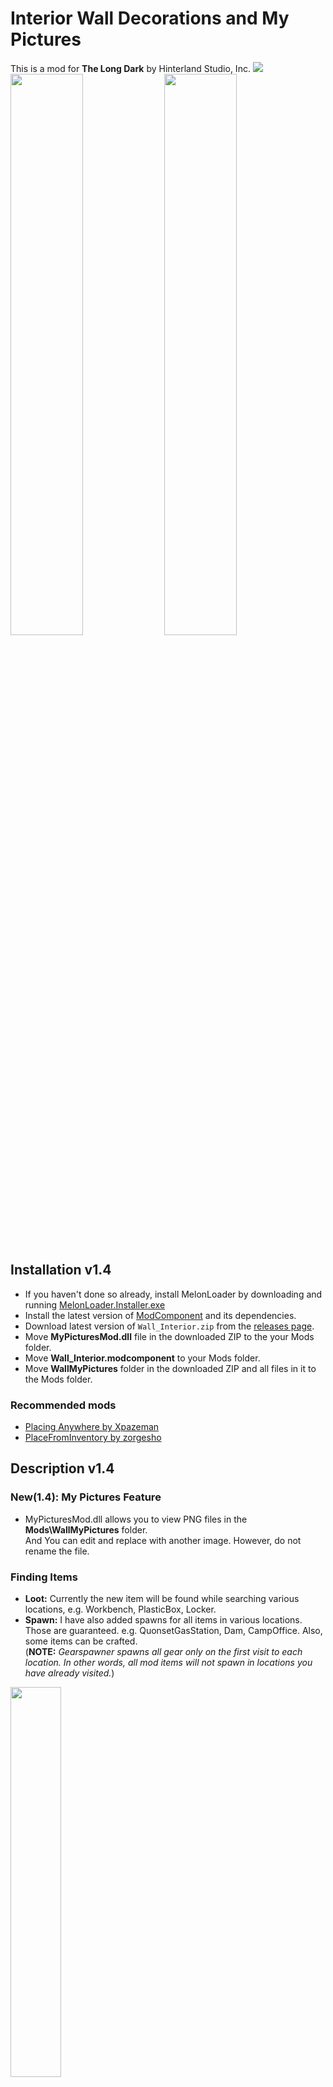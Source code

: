 # Interior Wall Decorations and My Pictures
This is a mod for **The Long Dark** by Hinterland Studio, Inc.
<img src="https://github.com/stmSantana/InteriorWallDecorations/blob/main/Images/Gallery/Gallery.jpg">
<img src="https://github.com/stmSantana/InteriorWallDecorations/blob/main/Images/Gallery/Gallery%20(12).jpg" width="48%"> <img src="https://github.com/stmSantana/InteriorWallDecorations/blob/main/Images/Gallery/Gallery%20(8).jpg" width="48%">

## Installation v1.4
* If you haven't done so already, install MelonLoader by downloading and running [MelonLoader.Installer.exe](https://github.com/HerpDerpinstine/MelonLoader/releases/latest/download/MelonLoader.Installer.exe)
* Install the latest version of [ModComponent](https://github.com/ds5678/ModComponent) and its dependencies.
* Download latest version of `Wall_Interior.zip` from the [releases page](https://github.com/stmSantana/InteriorWallDecorations/releases/latest).
* Move **MyPicturesMod.dll** file in the downloaded ZIP to the your Mods folder.<br>
* Move **Wall_Interior.modcomponent** to your Mods folder.
* Move **WallMyPictures** folder in the downloaded ZIP and all files in it to the Mods folder.


### Recommended mods
* [Placing Anywhere by Xpazeman](https://github.com/Xpazeman/tld-placing-anywhere)
* [PlaceFromInventory by zorgesho](https://github.com/zorgesho/TheLongDarkMods/tree/master/PlaceFromInventory)

## Description v1.4
### New(1.4): My Pictures Feature ###
* MyPicturesMod.dll allows you to view PNG files in the **Mods\WallMyPictures** folder.<br> And You can edit and replace with another image. However, do not rename the file.


### Finding Items
- **Loot:** Currently the new item will be found while searching various locations, e.g. Workbench, PlasticBox, Locker.
- **Spawn:** I have also added spawns for all items in various locations. Those are guaranteed. e.g. QuonsetGasStation, Dam, CampOffice.
Also, some items can be crafted.<br>(**NOTE:** *Gearspawner spawns all gear only on the first visit to each location. In other words, all mod items will not spawn in locations you have already visited.*)
<img src="https://github.com/stmSantana/InteriorWallDecorations/blob/main/Images/Gallery/Gallery%20(10).jpg" width="40%">


### Adding Items
Using the [DeveloperConsole](https://github.com/FINDarkside/TLD-Developer-Console) Items can be manually added to your inventory with the command `add <GearName>`.
(e.g. `add Wallposterch`)
The item is fully integrated into the console and will appear in the auto-complete when pressing tab.

### Gear Name List
[Interior Wall Decorations Wiki](https://github.com/stmSantana/InteriorWallDecorations/wiki)

## Special Thanks
The Long Dark Modding Server (discord)

